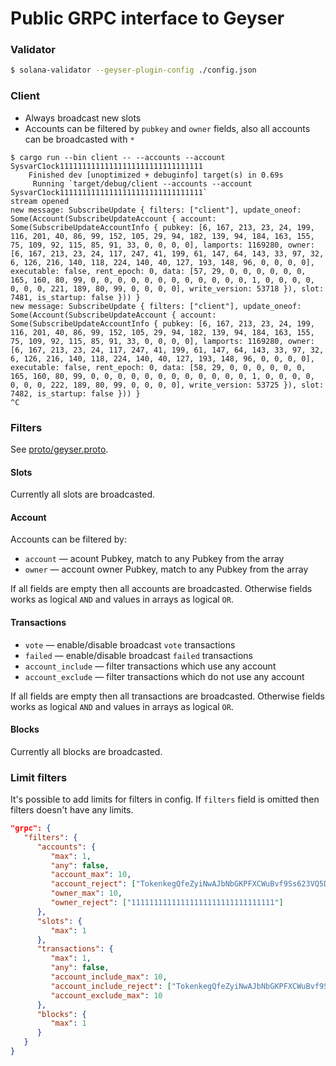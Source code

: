 # Public GRPC interface to Geyser

### Validator

```bash
$ solana-validator --geyser-plugin-config ./config.json
```

### Client

- Always broadcast new slots
- Accounts can be filtered by `pubkey` and `owner` fields, also all accounts can be broadcasted with `*`

```
$ cargo run --bin client -- --accounts --account SysvarC1ock11111111111111111111111111111111
    Finished dev [unoptimized + debuginfo] target(s) in 0.69s
     Running `target/debug/client --accounts --account SysvarC1ock11111111111111111111111111111111`
stream opened
new message: SubscribeUpdate { filters: ["client"], update_oneof: Some(Account(SubscribeUpdateAccount { account: Some(SubscribeUpdateAccountInfo { pubkey: [6, 167, 213, 23, 24, 199, 116, 201, 40, 86, 99, 152, 105, 29, 94, 182, 139, 94, 184, 163, 155, 75, 109, 92, 115, 85, 91, 33, 0, 0, 0, 0], lamports: 1169280, owner: [6, 167, 213, 23, 24, 117, 247, 41, 199, 61, 147, 64, 143, 33, 97, 32, 6, 126, 216, 140, 118, 224, 140, 40, 127, 193, 148, 96, 0, 0, 0, 0], executable: false, rent_epoch: 0, data: [57, 29, 0, 0, 0, 0, 0, 0, 165, 160, 80, 99, 0, 0, 0, 0, 0, 0, 0, 0, 0, 0, 0, 0, 1, 0, 0, 0, 0, 0, 0, 0, 221, 189, 80, 99, 0, 0, 0, 0], write_version: 53718 }), slot: 7481, is_startup: false })) }
new message: SubscribeUpdate { filters: ["client"], update_oneof: Some(Account(SubscribeUpdateAccount { account: Some(SubscribeUpdateAccountInfo { pubkey: [6, 167, 213, 23, 24, 199, 116, 201, 40, 86, 99, 152, 105, 29, 94, 182, 139, 94, 184, 163, 155, 75, 109, 92, 115, 85, 91, 33, 0, 0, 0, 0], lamports: 1169280, owner: [6, 167, 213, 23, 24, 117, 247, 41, 199, 61, 147, 64, 143, 33, 97, 32, 6, 126, 216, 140, 118, 224, 140, 40, 127, 193, 148, 96, 0, 0, 0, 0], executable: false, rent_epoch: 0, data: [58, 29, 0, 0, 0, 0, 0, 0, 165, 160, 80, 99, 0, 0, 0, 0, 0, 0, 0, 0, 0, 0, 0, 0, 1, 0, 0, 0, 0, 0, 0, 0, 222, 189, 80, 99, 0, 0, 0, 0], write_version: 53725 }), slot: 7482, is_startup: false })) }
^C
```

### Filters

See [proto/geyser.proto](proto/geyser.proto).

#### Slots

Currently all slots are broadcasted.

#### Account

Accounts can be filtered by:

   - `account` — acount Pubkey, match to any Pubkey from the array
   - `owner` — account owner Pubkey, match to any Pubkey from the array

If all fields are empty then all accounts are broadcasted. Otherwise fields works as logical `AND` and values in arrays as logical `OR`.

#### Transactions

   - `vote` — enable/disable broadcast `vote` transactions
   - `failed` — enable/disable broadcast `failed` transactions
   - `account_include` — filter transactions which use any account
   - `account_exclude` — filter transactions which do not use any account

If all fields are empty then all transactions are broadcasted. Otherwise fields works as logical `AND` and values in arrays as logical `OR`.

#### Blocks

Currently all blocks are broadcasted.

### Limit filters

It's possible to add limits for filters in config. If `filters` field is omitted then filters doesn't have any limits.

```json
"grpc": {
   "filters": {
      "accounts": {
         "max": 1,
         "any": false,
         "account_max": 10,
         "account_reject": ["TokenkegQfeZyiNwAJbNbGKPFXCWuBvf9Ss623VQ5DA"],
         "owner_max": 10,
         "owner_reject": ["11111111111111111111111111111111"]
      },
      "slots": {
         "max": 1
      },
      "transactions": {
         "max": 1,
         "any": false,
         "account_include_max": 10,
         "account_include_reject": ["TokenkegQfeZyiNwAJbNbGKPFXCWuBvf9Ss623VQ5DA"],
         "account_exclude_max": 10
      },
      "blocks": {
         "max": 1
      }
   }
}
```
